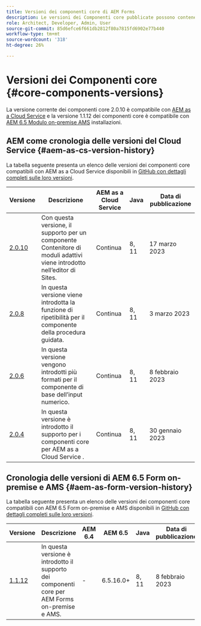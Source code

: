 ```yaml
---
title: Versioni dei componenti core di AEM Forms
description: Le versioni dei Componenti core pubblicate possono contenere più di una versione degli stessi Componenti core. Questo documento spiega cosa s’intende per versioni e come comprendere la compatibilità con i Componenti core e AEM.
role: Architect, Developer, Admin, User
source-git-commit: 85d6efce6f661db2812f80a7815fd6902e77b440
workflow-type: tm+mt
source-wordcount: '318'
ht-degree: 26%

---
```



# Versioni dei Componenti core {#core-components-versions}

La versione corrente dei componenti core 2.0.10 è compatibile con [AEM as a Cloud Service](https://experienceleague.adobe.com/docs/experience-manager-cloud-service/landing/home.html?lang=it) e la versione 1.1.12 dei componenti core è compatibile con [AEM 6.5 Modulo on-premise AMS](https://experienceleague.adobe.com/docs/experience-manager-65/user-guide/home.html?lang=it) installazioni.

## AEM come cronologia delle versioni del Cloud Service {#aem-as-cs-version-history}

La tabella seguente presenta un elenco delle versioni dei componenti core compatibili con AEM as a Cloud Service disponibili in [GitHub con dettagli completi sulle loro versioni](https://github.com/adobe/aem-core-forms-components/releases).

| Versione | Descrizione | AEM as a Cloud Service | Java | Data di pubblicazione |
|---|---|---|---|---|
| [2.0.10](https://github.com/adobe/aem-core-forms-components/releases/tag/core-forms-components-reactor-2.0.10) | Con questa versione, il supporto per un componente Contenitore di moduli adattivi viene introdotto nell’editor di Sites. | Continua | 8, 11 | 17 marzo 2023 |
| [2.0.8](https://github.com/adobe/aem-core-forms-components/releases/tag/core-forms-components-reactor-2.0.8) | In questa versione viene introdotta la funzione di ripetibilità per il componente della procedura guidata. | Continua | 8, 11 | 3 marzo 2023 |
| [2.0.6](https://github.com/adobe/aem-core-forms-components/releases/tag/core-forms-components-reactor-2.0.6) | In questa versione vengono introdotti più formati per il componente di base dell’input numerico. | Continua | 8, 11 | 8 febbraio 2023 |
| [2.0.4](https://github.com/adobe/aem-core-forms-components/releases/tag/core-forms-components-reactor-2.0.6) | In questa versione è introdotto il supporto per i componenti core per AEM as a Cloud Service . | Continua | 8, 11 | 30 gennaio 2023 |

## Cronologia delle versioni di AEM 6.5 Form on-premise e AMS {#aem-as-form-version-history}

La tabella seguente presenta un elenco delle versioni dei componenti core compatibili con AEM 6.5 Form on-premise e AMS disponibili in [GitHub con dettagli completi sulle loro versioni](https://github.com/adobe/aem-core-forms-components/releases/tag/core-forms-components-reactor-1.1.12).

| Versione | Descrizione | AEM 6.4 | AEM 6.5 | Java | Data di pubblicazione |
|---|---|---|---|---|---|
| [1.1.12](https://github.com/adobe/aem-core-forms-components/releases/tag/core-forms-components-reactor-1.1.12) | In questa versione è introdotto il supporto dei componenti core per AEM Forms on-premise e AMS. | - | 6.5.16.0+ | 8, 11 | 8 febbraio 2023 |